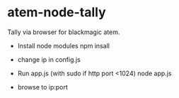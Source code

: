 # atem-node-tally
Tally via browser for blackmagic atem.

* Install node modules
    npm insall
* change ip in config.js
* Run app.js (with sudo if http port <1024)
    node app.js

* browse to ip:port